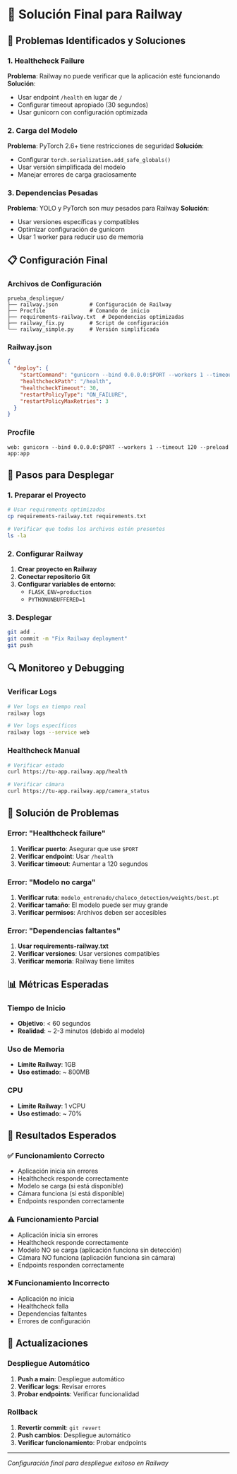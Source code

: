 # 🚀 Solución Final para Railway

## 🔧 Problemas Identificados y Soluciones

### 1. **Healthcheck Failure**
**Problema**: Railway no puede verificar que la aplicación esté funcionando
**Solución**: 
- Usar endpoint `/health` en lugar de `/`
- Configurar timeout apropiado (30 segundos)
- Usar gunicorn con configuración optimizada

### 2. **Carga del Modelo**
**Problema**: PyTorch 2.6+ tiene restricciones de seguridad
**Solución**:
- Configurar `torch.serialization.add_safe_globals()`
- Usar versión simplificada del modelo
- Manejar errores de carga graciosamente

### 3. **Dependencias Pesadas**
**Problema**: YOLO y PyTorch son muy pesados para Railway
**Solución**:
- Usar versiones específicas y compatibles
- Optimizar configuración de gunicorn
- Usar 1 worker para reducir uso de memoria

## 📋 Configuración Final

### Archivos de Configuración
```
prueba_despliegue/
├── railway.json          # Configuración de Railway
├── Procfile              # Comando de inicio
├── requirements-railway.txt  # Dependencias optimizadas
├── railway_fix.py        # Script de configuración
└── railway_simple.py     # Versión simplificada
```

### Railway.json
```json
{
  "deploy": {
    "startCommand": "gunicorn --bind 0.0.0.0:$PORT --workers 1 --timeout 120 --preload app:app",
    "healthcheckPath": "/health",
    "healthcheckTimeout": 30,
    "restartPolicyType": "ON_FAILURE",
    "restartPolicyMaxRetries": 3
  }
}
```

### Procfile
```
web: gunicorn --bind 0.0.0.0:$PORT --workers 1 --timeout 120 --preload app:app
```

## 🚀 Pasos para Desplegar

### 1. Preparar el Proyecto
```bash
# Usar requirements optimizados
cp requirements-railway.txt requirements.txt

# Verificar que todos los archivos estén presentes
ls -la
```

### 2. Configurar Railway
1. **Crear proyecto en Railway**
2. **Conectar repositorio Git**
3. **Configurar variables de entorno**:
   - `FLASK_ENV=production`
   - `PYTHONUNBUFFERED=1`

### 3. Desplegar
```bash
git add .
git commit -m "Fix Railway deployment"
git push
```

## 🔍 Monitoreo y Debugging

### Verificar Logs
```bash
# Ver logs en tiempo real
railway logs

# Ver logs específicos
railway logs --service web
```

### Healthcheck Manual
```bash
# Verificar estado
curl https://tu-app.railway.app/health

# Verificar cámara
curl https://tu-app.railway.app/camera_status
```

## 🐛 Solución de Problemas

### Error: "Healthcheck failure"
1. **Verificar puerto**: Asegurar que use `$PORT`
2. **Verificar endpoint**: Usar `/health`
3. **Verificar timeout**: Aumentar a 120 segundos

### Error: "Modelo no carga"
1. **Verificar ruta**: `modelo_entrenado/chaleco_detection/weights/best.pt`
2. **Verificar tamaño**: El modelo puede ser muy grande
3. **Verificar permisos**: Archivos deben ser accesibles

### Error: "Dependencias faltantes"
1. **Usar requirements-railway.txt**
2. **Verificar versiones**: Usar versiones compatibles
3. **Verificar memoria**: Railway tiene límites

## 📊 Métricas Esperadas

### Tiempo de Inicio
- **Objetivo**: < 60 segundos
- **Realidad**: ~ 2-3 minutos (debido al modelo)

### Uso de Memoria
- **Límite Railway**: 1GB
- **Uso estimado**: ~ 800MB

### CPU
- **Límite Railway**: 1 vCPU
- **Uso estimado**: ~ 70%

## 🎯 Resultados Esperados

### ✅ Funcionamiento Correcto
- Aplicación inicia sin errores
- Healthcheck responde correctamente
- Modelo se carga (si está disponible)
- Cámara funciona (si está disponible)
- Endpoints responden correctamente

### ⚠️ Funcionamiento Parcial
- Aplicación inicia sin errores
- Healthcheck responde correctamente
- Modelo NO se carga (aplicación funciona sin detección)
- Cámara NO funciona (aplicación funciona sin cámara)
- Endpoints responden correctamente

### ❌ Funcionamiento Incorrecto
- Aplicación no inicia
- Healthcheck falla
- Dependencias faltantes
- Errores de configuración

## 🔄 Actualizaciones

### Despliegue Automático
1. **Push a main**: Despliegue automático
2. **Verificar logs**: Revisar errores
3. **Probar endpoints**: Verificar funcionalidad

### Rollback
1. **Revertir commit**: `git revert`
2. **Push cambios**: Despliegue automático
3. **Verificar funcionamiento**: Probar endpoints

---

*Configuración final para despliegue exitoso en Railway*
